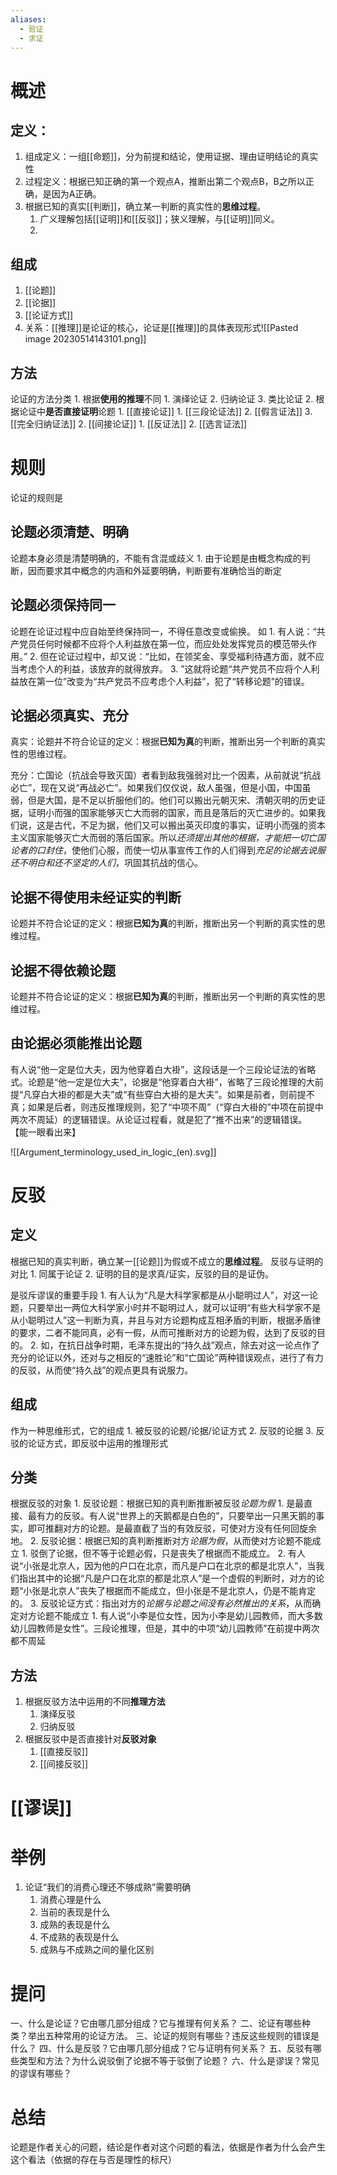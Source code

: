 ```yaml
---
aliases:
  - 验证
  - 求证
---
```

# 概述
## 定义：
1. 组成定义：一组[[命题]]，分为前提和结论，使用证据、理由证明结论的真实性
2. 过程定义：根据已知正确的第一个观点A，推断出第二个观点B，B之所以正确，是因为A正确。
3. 根据已知的真实[[判断]]，确立某一判断的真实性的**思维过程**。
	1. 广义理解包括[[证明]]和[[反驳]]；狭义理解，与[[证明]]同义。
	2. 
## 组成
1. [[论题]] 
2. [[论据]] 
3. [[论证方式]] 
4. 关系：[[推理]]是论证的核心，论证是[[推理]]的具体表现形式![[Pasted image 20230514143101.png]]  
## 方法
论证的方法分类
	1. 根据**使用的推理**不同
		1. 演绎论证
		2. 归纳论证
		3. 类比论证
	2. 根据论证中**是否直接证明**论题
		1. [[直接论证]] 
			1. [[三段论证法]] 
			2. [[假言证法]] 
			3. [[完全归纳证法]] 
		2. [[间接论证]] 
			1. [[反证法]] 
			2. [[选言证法]] 
# 规则
论证的规则是
## 论题必须清楚、明确
论题本身必须是清楚明确的，不能有含混或歧义
	1. 由于论题是由概念构成的判断，因而要求其中概念的内涵和外延要明确，判断要有准确恰当的断定
## 论题必须保持同一
论题在论证过程中应自始至终保持同一，不得任意改变或偷换。
如
	1. 有人说：“共产党员任何时候都不应将个人利益放在第一位，而应处处发挥党员的模范带头作用。”
	2. 但在论证过程中，却又说：“比如，在领奖金、享受福利待遇方面，就不应当考虑个人的利益，该放弃的就得放弃。
	3. ”这就将论题“共产党员不应将个人利益放在第一位”改变为“共产党员不应考虑个人利益”，犯了“转移论题”的错误。
## 论据必须真实、充分
真实：论题并不符合论证的定义：根据**已知为真**的判断，推断出另一个判断的真实性的思维过程。

充分：亡国论（抗战会导致灭国）者看到敌我强弱对比一个因素，从前就说“抗战必亡”，现在又说“再战必亡”。如果我们仅仅说，敌人虽强，但是小国，中国虽弱，但是大国，是不足以折服他们的。他们可以搬出元朝灭宋、清朝灭明的历史证据，证明小而强的国家能够灭亡大而弱的国家，而且是落后的灭亡进步的。如果我们说，这是古代，不足为据，他们又可以搬出英灭印度的事实，证明小而强的资本主义国家能够灭亡大而弱的落后国家。所以*还须提出其他的根据，才能把一切亡国论者的口封住*，使他们心服，而使一切从事宣传工作的人们得到*充足的论据去说服还不明白和还不坚定的人们*，巩固其抗战的信心。
## 论据不得使用未经证实的判断
论题并不符合论证的定义：根据**已知为真**的判断，推断出另一个判断的真实性的思维过程。
## 论据不得依赖论题
论题并不符合论证的定义：根据**已知为真**的判断，推断出另一个判断的真实性的思维过程。
## 由论据必须能推出论题
有人说“他一定是位大夫，因为他穿着白大褂”，这段话是一个三段论证法的省略式。论题是“他一定是位大夫”，论据是“他穿着白大褂”，省略了三段论推理的大前提“凡穿白大褂的都是大夫”或“有些穿白大褂的是大夫”。如果是前者，则前提不真；如果是后者，则违反推理规则，犯了“中项不周”（“穿白大褂的”中项在前提中两次不周延）的逻辑错误。从论证过程看，就是犯了“推不出来”的逻辑错误。
【能一眼看出来】

![[Argument_terminology_used_in_logic_(en).svg]] 
# 反驳
## 定义
根据已知的真实判断，确立某一[[论题]]为假或不成立的**思维过程**。
反驳与证明的对比
	1. 同属于论证
	2. 证明的目的是求真/证实，反驳的目的是证伪。

是驳斥谬误的重要手段
	1. 有人认为“凡是大科学家都是从小聪明过人”，对这一论题，只要举出一两位大科学家小时并不聪明过人，就可以证明“有些大科学家不是从小聪明过人”这一判断为真，并且与对方论题构成互相矛盾的判断，根据矛盾律的要求，二者不能同真，必有一假，从而可推断对方的论题为假，达到了反驳的目的。
	2. 如，在抗日战争时期，毛泽东提出的“持久战”观点，除去对这一论点作了充分的论证以外，还对与之相反的“速胜论”和“亡国论”两种错误观点，进行了有力的反驳，从而使“持久战”的观点更具有说服力。
## 组成
作为一种思维形式，它的组成
	1. 被反驳的论题/论据/论证方式
	2. 反驳的论据
	3. 反驳的论证方式，即反驳中运用的推理形式
## 分类
根据反驳的对象
	1. 反驳论题：根据已知的真判断推断被反驳*论题为假*
		1. 是最直接、最有力的反驳。有人说“世界上的天鹅都是白色的”，只要举出一只黑天鹅的事实，即可推翻对方的论题。是最直截了当的有效反驳，可使对方没有任何回旋余地。
	2. 反驳论据：根据已知的真判断推断对方*论据为假*，从而使对方论题不能成立
		1. 驳倒了论据，但不等于论题必假，只是丧失了根据而不能成立。
		2. 有人说“小张是北京人，因为他的户口在北京，而凡是户口在北京的都是北京人”，当我们指出其中的论据“凡是户口在北京的都是北京人”是一个虚假的判断时，对方的论题“小张是北京人”丧失了根据而不能成立，但小张是不是北京人，仍是不能肯定的。
	3. 反驳论证方式：指出对方的*论据与论题之间没有必然推出的关系*，从而确定对方论题不能成立
		1. 有人说“小李是位女性，因为小李是幼儿园教师，而大多数幼儿园教师是女性”。三段论推理，但是，其中的中项“幼儿园教师”在前提中两次都不周延
## 方法
1. 根据反驳方法中运用的不同**推理方法** 
	1. 演绎反驳
	2. 归纳反驳
2. 根据反驳中是否直接针对**反驳对象** 
	1. [[直接反驳]] 
	2. [[间接反驳]] 
# [[谬误]] 
# 举例
1. 论证“我们的消费心理还不够成熟”需要明确
	1. 消费心理是什么
	2. 当前的表现是什么
	3. 成熟的表现是什么
	4. 不成熟的表现是什么
	5. 成熟与不成熟之间的量化区别
# 提问
一、什么是论证？它由哪几部分组成？它与推理有何关系？
二、论证有哪些种类？举出五种常用的论证方法。
三、论证的规则有哪些？违反这些规则的错误是什么？
四、什么是反驳？它由哪几部分组成？它与证明有何关系？
五、反驳有哪些类型和方法？为什么说驳倒了论据不等于驳倒了论题？
六、什么是谬误？常见的谬误有哪些？
# 总结
论题是作者关心的问题，结论是作者对这个问题的看法，依据是作者为什么会产生这个看法（依据的存在与否是理性的标尺）